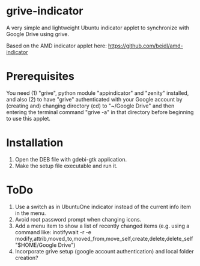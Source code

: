 grive-indicator
===============

A very simple and lightweight Ubuntu indicator applet to synchronize with Google Drive using grive.

Based on the AMD indicator applet here: https://github.com/beidl/amd-indicator

Prerequisites
===============

You need (1) "grive", python module "appindicator" and "zenity" installed, and also (2) to have "grive" authenticated with your Google account by (creating and) changing directory (cd) to "~/Google Drive" and then entering the terminal command "grive -a" in that directory before beginning to use this applet.

Installation
===============
1. Open the DEB file with gdebi-gtk application.
2. Make the setup file executable and run it.

ToDo
===============

1. Use a switch as in UbuntuOne indicator instead of the current info item in the menu.
2. Avoid root password prompt when changing icons.
3. Add a menu item to show a list of recently changed items (e.g. using a command like: inotifywait -r -e modify,attrib,moved_to,moved_from,move_self,create,delete,delete_self "$HOME/Google Drive")
4. Incorporate grive setup (google account authentication) and local folder creation?